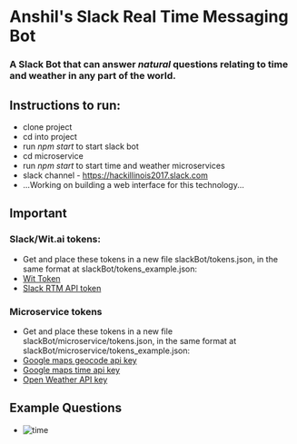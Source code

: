 # Anshil's Slack Real Time Messaging Bot
### A Slack Bot that can answer *natural* questions relating to time and weather in any part of the world.

## Instructions to run:
* clone project
* cd into project
* run *npm start* to start slack bot
* cd microservice
* run *npm start* to start time and weather microservices
* slack channel - https://hackillinois2017.slack.com
* ...Working on building a web interface for this technology...

## Important
### Slack/Wit.ai tokens:
* Get and place these tokens in a new file slackBot/tokens.json, in the same format at slackBot/tokens_example.json:
* [Wit Token](https://wit.ai/)
* [Slack RTM API token](https://api.slack.com/rtm)

### Microservice tokens
* Get and place these tokens in a new file slackBot/microservice/tokens.json, in the same format at slackBot/microservice/tokens_example.json:
* [Google maps geocode api key](https://developers.google.com/maps/documentation/geocoding/intro)
* [Google maps time api key](https://developers.google.com/maps/documentation/timezone/intro)
* [Open Weather API key](https://openweathermap.org/api)


## Example Questions
* ![time](https://raw.githubusercontent.com/anshilbhansali/slackBot/master/time_newyork.png)





